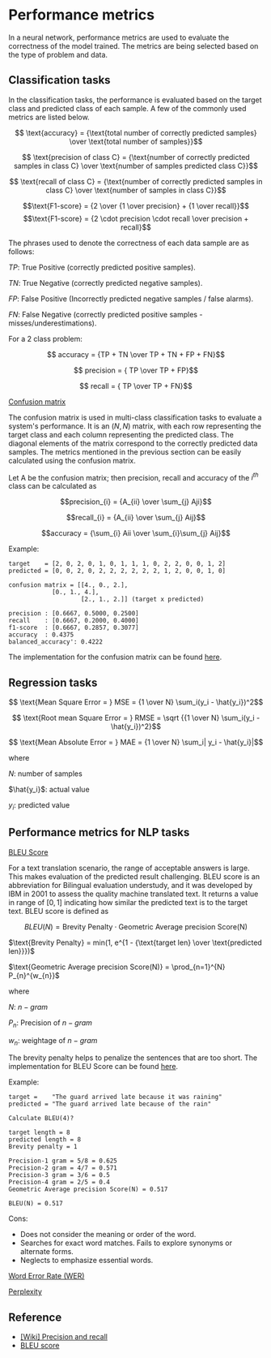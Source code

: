 # Performance metrics

In a neural network, performance metrics are used to evaluate the correctness of the model trained. The metrics are being selected based on the type of problem and data.

## Classification tasks
In the classification tasks, the performance is evaluated based on the target class and predicted class of each sample. A few of the commonly used metrics are listed below.

$$ \text{accuracy} = {\text{total number of correctly predicted samples} \over \text{total number of samples}}$$

$$ \text{precision of class C} = {\text{number of correctly predicted samples in class C} \over \text{number of samples predicted class C}}$$

$$ \text{recall of class C} = {\text{number of correctly predicted samples in class C} \over \text{number of samples in class C}}$$

$$\text{F1-score} = {2 \over {1 \over precision} + {1 \over recall}}$$
$$\text{F1-score} = {2 \cdot precision \cdot recall \over precision + recall}$$

The phrases used to denote the correctness of each data sample are as follows:

$TP$: True Positive (correctly predicted positive samples).

$TN$: True Negative (correctly predicted negative samples).

$FP$: False Positive (Incorrectly predicted negative samples / false alarms).

$FN$: False Negative (correctly predicted positive samples - misses/underestimations).

For a 2 class problem:

$$ accuracy = {TP + TN \over TP + TN + FP + FN}$$

$$ precision = { TP \over TP + FP}$$

$$ recall = { TP \over TP + FN}$$

<ins>Confusion matrix</ins>

The confusion matrix is used in multi-class classification tasks to evaluate a system's performance. It is an $(N, N)$ matrix, with each row representing the target class and each column representing the predicted class. The diagonal elements of the matrix correspond to the correctly predicted data samples. The metrics mentioned in the previous section can be easily calculated using the confusion matrix.

Let A be the confusion matrix; then precision, recall and accuracy of the $i^{th}$ class can be calculated as

$$precision_{i} = {A_{ii} \over \sum_{j} Aji}$$

$$recall_{i} = {A_{ii} \over \sum_{j} Aij}$$

$$accuracy = {\sum_{i} Aii \over \sum_{i}\sum_{j} Aij}$$

Example:
```
target    = [2, 0, 2, 0, 1, 0, 1, 1, 1, 0, 2, 2, 0, 0, 1, 2]
predicted = [0, 0, 2, 0, 2, 2, 2, 2, 2, 2, 1, 2, 0, 0, 1, 0]

confusion matrix = [[4., 0., 2.],
		    [0., 1., 4.],
                    [2., 1., 2.]] (target x predicted)

precision : [0.6667, 0.5000, 0.2500] 
recall    : [0.6667, 0.2000, 0.4000] 
f1-score  : [0.6667, 0.2857, 0.3077]
accuracy  : 0.4375
balanced_accuracy': 0.4222
```
The implementation for the confusion matrix can be found [here](/tools/metrics/confusion_matrix.py).

## Regression tasks
$$ \text{Mean Square Error = } MSE = {1 \over N} \sum_i(y_i - \hat{y_i})^2$$

$$ \text{Root mean Square Error = } RMSE = \sqrt {{1 \over N} \sum_i(y_i - \hat{y_i})^2}$$

$$ \text{Mean Absolute Error = } MAE = {1 \over N} \sum_i|
y_i - \hat{y_i}|$$

where

$N$: number of samples

$\hat{y_i}$: actual value

$y_i$: predicted value

## Performance metrics for NLP tasks

<ins> BLEU Score </ins>

For a text translation scenario, the range of acceptable answers is large. This makes evaluation of the predicted result challenging. BLEU score is an abbreviation for Bilingual evaluation understudy, and it was developed by IBM in 2001 to assess the quality  machine translated text. It returns a value in range of $[0, 1]$ indicating how similar the predicted text is to the target text. BLEU score is defined as

$$BLEU(N) = \text{Brevity Penalty} \cdot \text{Geometric Average precision Score(N)}$$

$\text{Brevity Penalty} = min(1, e^{1 - {\text{target len} \over \text{predicted len}}})$

$\text{Geometric Average precision Score(N)} = \prod_{n=1}^{N} P_{n}^{w_{n}}$

where

$N$: $n-gram$

$P_{n}$: Precision of $n-gram$

$w_{n}$: weightage of $n-gram$

The brevity penalty helps to penalize the sentences that are too short. The implementation for BLEU Score can be found [here](/tools/metrics/bleu_score.py).

Example:
```
target =    "The guard arrived late because it was raining"
predicted = "The guard arrived late because of the rain"

Calculate BLEU(4)?

target length = 8
predicted length = 8
Brevity penalty = 1

Precision-1 gram = 5/8 = 0.625
Precision-2 gram = 4/7 = 0.571
Precision-3 gram = 3/6 = 0.5
Precision-4 gram = 2/5 = 0.4
Geometric Average precision Score(N) = 0.517

BLEU(N) = 0.517
```
Cons:

* Does not consider the meaning or order of the word.
* Searches for exact word matches. Fails to explore synonyms or alternate forms.
* Neglects to emphasize essential words.

<ins> Word Error Rate (WER) </ins>

<ins> Perplexity </ins>

## Reference
* [[Wiki] Precision and recall](https://en.wikipedia.org/wiki/Precision_and_recall)
* [BLEU score](https://towardsdatascience.com/foundations-of-nlp-explained-bleu-score-and-wer-metrics-1a5ba06d812b/)